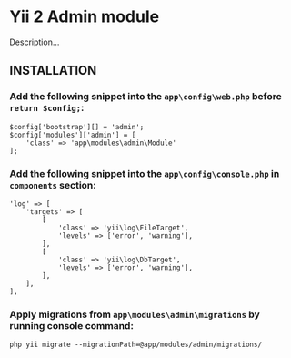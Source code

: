 Yii 2 Admin module
============================

Description...

INSTALLATION
------------

### Add the following snippet into the `app\config\web.php` before `return $config;`:

```
$config['bootstrap'][] = 'admin';
$config['modules']['admin'] = [
    'class' => 'app\modules\admin\Module'
];
```

### Add the following snippet into the `app\config\console.php` in `components` section:

```
'log' => [
    'targets' => [
        [
            'class' => 'yii\log\FileTarget',
            'levels' => ['error', 'warning'],
        ],
        [
            'class' => 'yii\log\DbTarget',
            'levels' => ['error', 'warning'],
        ],
    ],
],
```

### Apply migrations from `app\modules\admin\migrations` by running console command:
 
`php yii migrate --migrationPath=@app/modules/admin/migrations/`
